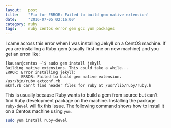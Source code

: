 ```yaml
---
layout:   post
title:    'Fix for ERROR: Failed to build gem native extension'
date:     '2016-07-05 02:16:00'
category: ruby
tags:     ruby centos error gem gcc yum packages
---
```


I came across this error when I was installing Jekyll on a CentOS machine. If you are installing a Ruby gem (usually first one on new machine) and you get an error like:

```console
[kausar@centos ~]$ sudo gem install jekyll
Building native extensions. This could take a while...
ERROR: Error installing jekyll:
       ERROR: Failed to build gem native extension.
/usr/bin/ruby extconf.rb
mkmf.rb can't find header files for ruby at /usr/lib/ruby/ruby.h
```

This is usually because Ruby wants to build a gem from source but can't find Ruby development package on the machine. Installing the package `ruby-devel` will fix this issue. The following command shows how to install it on a Centos machine using `yum`.

```bash
sudo yum install ruby-devel
```
